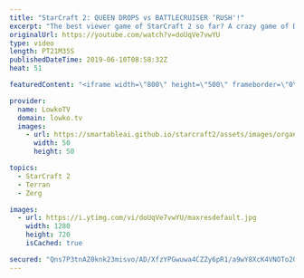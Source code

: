 ```yaml
---
title: "StarCraft 2: QUEEN DROPS vs BATTLECRUISER ‘RUSH'!"
excerpt: "The best viewer game of StarCraft 2 so far? A crazy game of Diamond League Zerg vs Terran. Subscribe for more videos: http://lowko.tv/youtube More StarCraft 2 viewer games: https://youtu.be/J9NsfQ-g1DM  A ridiculous game of Zerg vs Terran. Even though the Terran player gets reduced to zero SCVs twice,"
originalUrl: https://youtube.com/watch?v=doUqVe7vwYU
type: video
length: PT21M35S
publishedDateTime: 2019-06-10T08:58:32Z
heat: 51

featuredContent: "<iframe width=\"800\" height=\"500\" frameborder=\"0\" src=\"https://www.youtube.com/embed/doUqVe7vwYU\" allow=\"accelerometer; autoplay; encrypted-media; gyroscope; picture-in-picture\" allowfullscreen></iframe>"

provider:
  name: LowkoTV
  domain: lowko.tv
  images:
    - url: https://smartableai.github.io/starcraft2/assets/images/organizations/lowko.tv-50x50.jpg
      width: 50
      height: 50

topics:
  - StarCraft 2
  - Terran
  - Zerg

images:
  - url: https://i.ytimg.com/vi/doUqVe7vwYU/maxresdefault.jpg
    width: 1280
    height: 720
    isCached: true

secured: "Qns7P3tnAZ0knk23misvo/AD/XfzYPGwuwa4CZZy6pR1/a9wY8XcK4VNOTo20IXhjlqllSnVKQcmocQ0FKS/JKQfNFqvoCOZhGmNSbhZs9P9MHgF5ByPK1KqC6mdAnXtipb6/RFy+VSVw7xwJ209HWMCkVfcVot16ZNHgRyYLRzJFnY9Cx0N1v3koMzbuhfs+ljubKc841PniS4BCeqEnK3fEbmOgzIHkN5nKBBd3n9DX6egPnzYDvuSByz4MSa9MlMIyOth7wzlUdsORI9BPRmNEhgEf5xPrbxgGm/FgyBIJRgz3RSLNIWMmIFeawvGklZtaDERV+/TE4mFgH4uDXt0vdvyGa5AypqnG24k+FvXFLN6JfmiVXmnYVCfWZ2K/KXrS/DvGasF/nIZhD3oJCe9aT3HNWi2lTRI4IK7kS4=;EIgA+QmQFncBV5AXse+k4w=="
---
```


